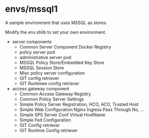 # envs/mssql1
A sample environment that uses MSSQL as stores.

Modify the env.shlib to set your own environment.

* server components
	* Common Server Component Docker Registry
	* policy server pod
	* administrative server pod
	* MSSQL Policy Store/Embedded Key Store
	* MSSQL Session Store
	* Misc policy server configuration
	* GIT config retriever
	* GIT Runtimee config retriever
* access gateway component
	* Common Access Gateway Registry
	* Common Policy Server Settings
	* Simple Policy Server Registration, HCO, ACO, Trusted Host
	* Simple Web Configuration  Nginx Ingress Pass Through No, ...
	* Simple SPS Server Conf Virtual HostName
	* Simple Fed Configuration
	* GIT Config retriever
	* GIT Runtime Config retriever
